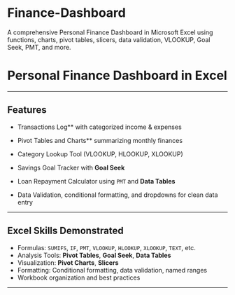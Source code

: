# Finance-Dashboard
A comprehensive Personal Finance Dashboard in Microsoft Excel using functions, charts, pivot tables, slicers, data validation, VLOOKUP, Goal Seek, PMT, and more.
# Personal Finance Dashboard in Excel

---

## Features

* Transactions Log** with categorized income & expenses

* Pivot Tables and Charts** summarizing monthly finances

* Category Lookup Tool (VLOOKUP, HLOOKUP, XLOOKUP)

* Savings Goal Tracker with **Goal Seek**

* Loan Repayment Calculator using `PMT` and **Data Tables**

* Data Validation, conditional formatting, and dropdowns for clean data entry

---

## Excel Skills Demonstrated

* Formulas: `SUMIFS`, `IF`, `PMT`, `VLOOKUP`, `HLOOKUP`, `XLOOKUP`, `TEXT`, etc.
* Analysis Tools: **Pivot Tables**, **Goal Seek**, **Data Tables**
* Visualization:  **Pivot Charts**, **Slicers**
* Formatting: Conditional formatting, data validation, named ranges
* Workbook organization and best practices

---


